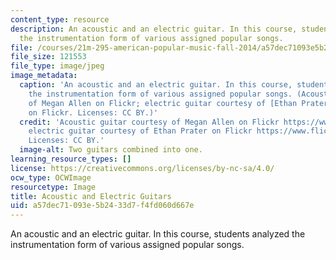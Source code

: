 ```yaml
---
content_type: resource
description: An acoustic and an electric guitar. In this course, students analyzed
  the instrumentation form of various assigned popular songs.
file: /courses/21m-295-american-popular-music-fall-2014/a57dec71093e5b2433d7f4fd060d667e_21m-295f14.jpg
file_size: 121553
file_type: image/jpeg
image_metadata:
  caption: 'An acoustic and an electric guitar. In this course, students analyzed
    the instrumentation form of various assigned popular songs. (Acoustic guitar courtesy
    of Megan Allen on Flickr; electric guitar courtesy of [Ethan Prater](http://www.flickr.com/photos/eprater/8305906536/)
    on Flickr. Licenses: CC BY.)'
  credit: 'Acoustic guitar courtesy of Megan Allen on Flickr https://www.flickr.com/photos/smileeyface1993/8577502476/;
    electric guitar courtesy of Ethan Prater on Flickr https://www.flickr.com/photos/eprater/8305906536/.
    Licenses: CC BY.'
  image-alt: Two guitars combined into one.
learning_resource_types: []
license: https://creativecommons.org/licenses/by-nc-sa/4.0/
ocw_type: OCWImage
resourcetype: Image
title: Acoustic and Electric Guitars
uid: a57dec71-093e-5b24-33d7-f4fd060d667e
---
```

An acoustic and an electric guitar. In this course, students analyzed the instrumentation form of various assigned popular songs.